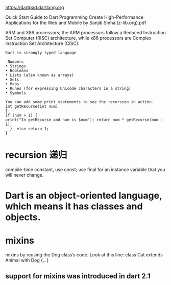 https://dartpad.dartlang.org

Quick Start Guide to Dart Programming Create High-Performance Applications for the Web and Mobile by Sanjib Sinha (z-lib.org).pdf


 ARM and X86 processors; the ARM processors follow a Reduced Instruction
Set Computer (RISC) architecture, while x86 processors are Complex Instruction Set Architecture (CISC). 

```
Dart is strongly typed language

 Numbers
• Strings
• Booleans
• Lists (also known as arrays)
• Sets
• Maps
• Runes (for expressing Unicode characters in a string)
• Symbols

You can add some print statements to see the recursion in action.
int getRecurse(int num)
{
if (num > 1) {
print("In getRecurse and num is $num"); return num * getRecurse(num - 1);
  }  else return 1;
}

```
# recursion 递归


compile-time constant, use const; use final for an instance variable that you will never change.


# Dart is an object-oriented language, which means it has classes and objects.

# mixins
mixins by reusing the Dog class’s code. Look at this line:
class Cat extends Animal with Dog {...}

## support for mixins was introduced in dart 2.1
